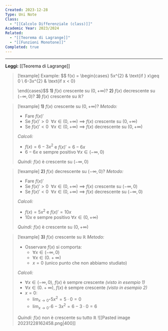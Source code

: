 ```yaml
---
Created: 2023-12-28
Type: Uni Note
Class:
  - "[[Calcolo Differenziale (class)]]"
Academic Year: 2023/2024
Related:
  - "[[Teorema di Lagrange]]"
  - "[[Funzioni Monotone]]"
Completed: true
---
```

---

**Leggi:** [[Teorema di Lagrange]]

>[!example] Example:
> $$
> f(x) = \begin{cases}
 5x^{2} & \text{if } x\geq 0 \\
 6-3x^{2} & \text{if x < 0}
>
>\end{cases}$$
>**1)** $f(x)$ crescente su $(0,+\infty)?$
>**2)** $f(x)$ decrescente su $(-\infty, 0)?$
>**3)** $f(x)$ crescente su $\mathbb{R}$?

>[!example] **1)** $f(x)$ crescente su $(0,+\infty)?$
>*Metodo:*
>-  Fare $f(x)'$
>	- Se $f(x)'>0$   $\ \forall x \in (0,+\infty)$ $\implies$ $f(x)$ crescente su $(0,+\infty)$ 
>	- Se $f(x)'<0$   $\ \forall x \in (0,+\infty)$ $\implies$ $f(x)$ decrescente su $(0,+\infty)$
> 
>*Calcoli:*
>- $f(x) = 6-3x^{2}$ e $f(x)' = 6-6x$ 
>- $6-6x$ e sempre positivo $\forall x \in (-\infty,0)$
>
>*Quindi:* $f(x)$ è crescente su $(-\infty,0)$

>[!example] **2)** $f(x)$ decrescente su $(-\infty, 0)?$
>*Metodo:*
>-  Fare $f(x)'$
>	- Se $f(x)'>0$   $\ \forall x \in (0,+\infty)$ $\implies$ $f(x)$ crescente su $(-\infty,0)$ 
>	- Se $f(x)'<0$   $\ \forall x \in (0,+\infty)$ $\implies$ $f(x)$ decrescente su $(-\infty, 0)$
> 
>*Calcoli:*
>- $f(x) = 5x^{2}$ e $f(x)' = 10x$ 
>- $10x$ e sempre positivo $\forall x \in (0, +\infty)$
>
>*Quindi:* $f(x)$ è crescente su $(0, +\infty)$

>[!example] **3)** $f(x)$ crescente su $\mathbb{R}$
>*Metodo:*
>- Osservare $f(x)$ si comporta:
>	- $\forall  x \in(-\infty,0)$
>	- $\forall  x \in (0.+\infty)$
>	- $x = 0$ (unico punto che non abbiamo studiato)
>
>*Calcoli:*
>- $\forall  x \in(-\infty,0)$,  $f(x)$ è sempre crescente *(visto in esempio 1)*
>- $\forall  x \in (0.+\infty)$,  $f(x)$ è sempre crescente *(visto in esempio 2)*
>- $x = 0$:
>	- $\lim_{ x \to 0^{+} }5x^{2} = 5\cdot 0 = 0$ 
>	- $\lim_{ x \to 0^{-} }6-3x^{2}=6-3\cdot 0 = 6$
>	
>*Quindi:* $f(x)$ non è crescente su tutto $\mathbb{R}$ 
>![[Pasted image 20231228162458.png|400]]

